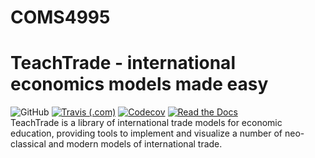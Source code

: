 # COMS4995
# TeachTrade - international economics models made easy
![GitHub](https://img.shields.io/github/license/AlexPeile/TeachTrade?style=for-the-badge)
[![Travis (.com)](https://img.shields.io/travis/com/AlexPeile/TeachTrade?style=for-the-badge)](https://travis-ci.com/github/AlexPeile/TeachTrade)
[![Codecov](https://img.shields.io/codecov/c/github/AlexPeile/TeachTrade?style=for-the-badge)](https://codecov.io/gh/AlexPeile/TeachTrade) 
[![Read the Docs](https://readthedocs.org/projects/pip/badge/?version=latest&style=for-the-badge)](https://teachtrade.readthedocs.io/en/main/)<br/> 
TeachTrade is a library of international trade models for economic education, providing tools to implement and visualize a number of neo-classical and modern models of international trade.
